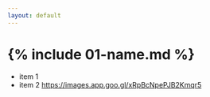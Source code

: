 ```yaml
---
layout: default
---
```

  
# {% include 01-name.md %}
* item 1
* item 2
https://images.app.goo.gl/xRpBcNpePJB2Kmqr5

